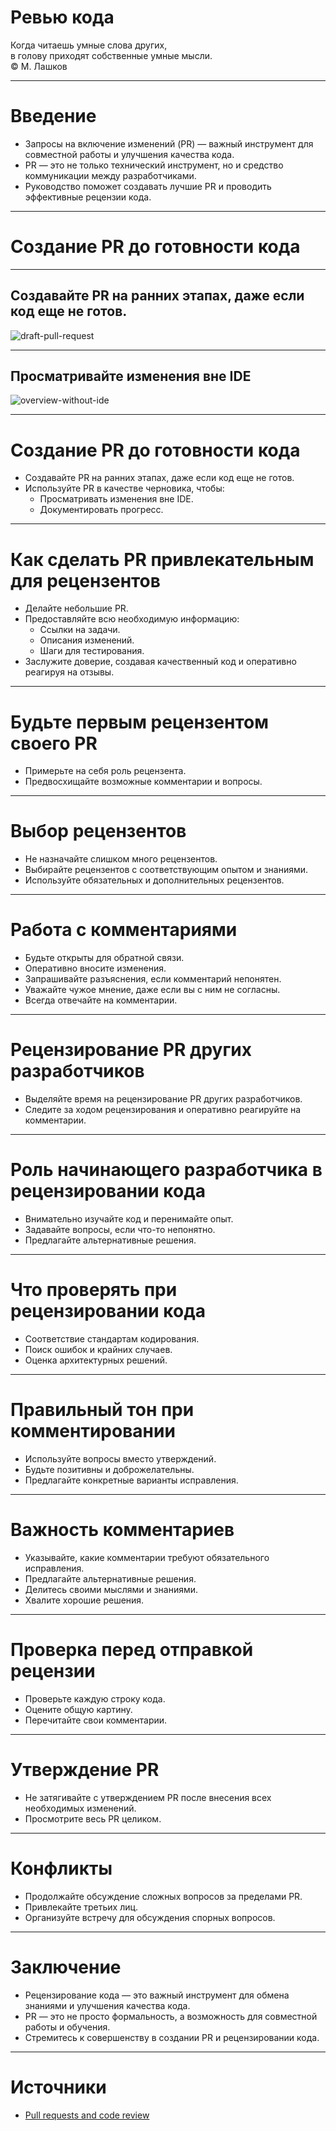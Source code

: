 # Ревью кода

Когда читаешь умные слова других,  
в голову приходят собственные умные мысли.  
© М. Лашков

---

# Введение

*   Запросы на включение изменений (PR) — важный инструмент для совместной работы и улучшения качества кода.
*   PR — это не только технический инструмент, но и средство коммуникации между разработчиками.
*   Руководство поможет создавать лучшие PR и проводить эффективные рецензии кода.

---

# Создание PR до готовности кода

---

## Создавайте PR на ранних этапах, даже если код еще не готов.

![draft-pull-request](/public/draft-pull-request.png)

---

## Просматривайте изменения вне IDE

![overview-without-ide](/public/overview-without-ide.png)

---

# Создание PR до готовности кода

*   Создавайте PR на ранних этапах, даже если код еще не готов.
*   Используйте PR в качестве черновика, чтобы:
    *   Просматривать изменения вне IDE.
    *   Документировать прогресс.

---

# Как сделать PR привлекательным для рецензентов

*   Делайте небольшие PR.
*   Предоставляйте всю необходимую информацию:
    *   Ссылки на задачи.
    *   Описания изменений.
    *   Шаги для тестирования.
*   Заслужите доверие, создавая качественный код и оперативно реагируя на отзывы.

---

# Будьте первым рецензентом своего PR

*   Примерьте на себя роль рецензента.
*   Предвосхищайте возможные комментарии и вопросы.

---

# Выбор рецензентов

*   Не назначайте слишком много рецензентов.
*   Выбирайте рецензентов с соответствующим опытом и знаниями.
*   Используйте обязательных и дополнительных рецензентов.

---

# Работа с комментариями

*   Будьте открыты для обратной связи.
*   Оперативно вносите изменения.
*   Запрашивайте разъяснения, если комментарий непонятен.
*   Уважайте чужое мнение, даже если вы с ним не согласны.
*   Всегда отвечайте на комментарии.

---

# Рецензирование PR других разработчиков

*   Выделяйте время на рецензирование PR других разработчиков.
*   Следите за ходом рецензирования и оперативно реагируйте на комментарии.

---

# Роль начинающего разработчика в рецензировании кода

*   Внимательно изучайте код и перенимайте опыт.
*   Задавайте вопросы, если что-то непонятно.
*   Предлагайте альтернативные решения.

---

# Что проверять при рецензировании кода

*   Соответствие стандартам кодирования.
*   Поиск ошибок и крайних случаев.
*   Оценка архитектурных решений.

---

# Правильный тон при комментировании

*   Используйте вопросы вместо утверждений.
*   Будьте позитивны и доброжелательны.
*   Предлагайте конкретные варианты исправления.

---

# Важность комментариев

*   Указывайте, какие комментарии требуют обязательного исправления.
*   Предлагайте альтернативные решения.
*   Делитесь своими мыслями и знаниями.
*   Хвалите хорошие решения.

---

# Проверка перед отправкой рецензии

*   Проверьте каждую строку кода.
*   Оцените общую картину.
*   Перечитайте свои комментарии.

---

# Утверждение PR

*   Не затягивайте с утверждением PR после внесения всех необходимых изменений.
*   Просмотрите весь PR целиком.

---

# Конфликты

*   Продолжайте обсуждение сложных вопросов за пределами PR.
*   Привлекайте третьих лиц.
*   Организуйте встречу для обсуждения спорных вопросов.

---

# Заключение

*   Рецензирование кода — это важный инструмент для обмена знаниями и улучшения качества кода.
*   PR — это не просто формальность, а возможность для совместной работы и обучения.
*   Стремитесь к совершенству в создании PR и рецензировании кода.

---

# Источники

*   [Pull requests and code review](https://github.com/scastiel/book-pr/blob/main/manuscript.md)
